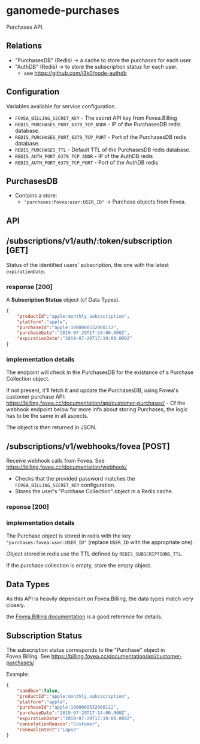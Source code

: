 # ganomede-purchases

Purchases API.

Relations
---------

 * "PurchasesDB" (Redis) -> a cache to store the purchases for each user.
 * "AuthDB" (Redis) -> to store the subscription status for each user.
   * see https://github.com/j3k0/node-authdb

Configuration
-------------

Variables available for service configuration.

 * `FOVEA_BILLING_SECRET_KEY` - The secret API key from Fovea.Billing
 * `REDIS_PURCHASES_PORT_6379_TCP_ADDR` - IP of the PurchasesDB redis database.
 * `REDIS_PURCHASES_PORT_6379_TCP_PORT` - Port of the PurchasesDB redis database.
 * `REDIS_PURCHASES_TTL` - Default TTL of the PurchasesDB redis database.
 * `REDIS_AUTH_PORT_6379_TCP_ADDR` - IP of the AuthDB redis
 * `REDIS_AUTH_PORT_6379_TCP_PORT` - Port of the AuthDB redis

PurchasesDB
---------------

 * Contains a store:
   * `"purchases:fovea:user:USER_ID"` -> Purchase objects from Fovea.

API
---

## /subscriptions/v1/auth/:token/subscription [GET]

Status of the identified users' subscription, the one with the latest `expirationDate`.

### response [200]

A **Subscription Status** object (cf Data Types).

```json
{
    "productId":"apple:monthly_subcscription",
    "platform":"apple",
    "purchaseId":"apple:1000000532000112",
    "purchaseDate":"2019-07-29T17:14:00.000Z",
    "expirationDate":"2019-07-29T17:19:00.000Z"
}
```

### implementation details

The endpoint will check in the PurchasesDB for the existance of a Purchase Collection object.

If not present, it'll fetch it and update the PurchasesDB, using Fovea's customer purchase API: https://billing.fovea.cc/documentation/api/customer-purchases/ - Cf the webhook endpoint below for more info about storing Purchases, the logic has to be the same in all aspects.

The object is then returned in JSON.


## /subscriptions/v1/webhooks/fovea [POST]

Receive webhook calls from Fovea. See https://billing.fovea.cc/documentation/webhook/

 * Checks that the provided password matches the `FOVEA_BILLING_SECRET_KEY` configuration.
 * Stores the user's "Purchase Collection" object in a Redis cache.

### reponse [200]

### implementation details

The Purchase object is stored in redis with the key `"purchases:fovea:user:USER_ID"` (replace `USER_ID` with the appropriate one).

Object stored in redis use the TTL defined by `REDIS_SUBSCRIPTIONS_TTL`.

If the purchase collection is empty, store the empty object.


Data Types
----------

As this API is heavily dependant on Fovea.Billing, the data types match very closely.

the [Fovea.Billing documentation](https://billing.fovea.cc/documentation/) is a good reference for details.

## Subscription Status

The subscription status corresponds to the "Purchase" object in Fovea.Billing. See https://billing.fovea.cc/documentation/api/customer-purchases/

Example:

```json
{
    "sandbox":false,
    "productId":"apple:monthly_subcscription",
    "platform":"apple",
    "purchaseId":"apple:1000000532000112",
    "purchaseDate":"2019-07-29T17:14:00.000Z",
    "expirationDate":"2019-07-29T17:19:00.000Z",
    "cancelationReason":"Customer",
    "renewalIntent":"Lapse"
}
```
